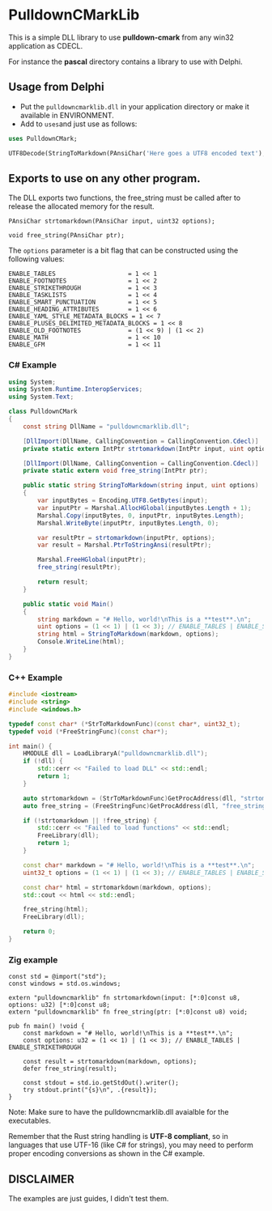# PulldownCMarkLib

This is a simple DLL library to use **pulldown-cmark** from any win32 application as CDECL.

For instance the **pascal** directory contains a library to use with Delphi.

## Usage from Delphi

- Put the `pulldowncmarklib.dll` in your application directory or make it available in ENVIRONMENT.
- Add to `uses`and just use as follows:

```pascal
uses PulldownCMark;

UTF8Decode(StringToMarkdown(PAnsiChar('Here goes a UTF8 encoded text'), [])); 
``` 
## Exports to use on any other program.
The DLL exports two functions, the free_string must be called after to release the allocated memory for the result.
```
PAnsiChar strtomarkdown(PAnsiChar input, uint32 options);

void free_string(PAnsiChar ptr);
```

The `options` parameter is a bit flag that can be constructed using the following values:

```
ENABLE_TABLES                    = 1 << 1
ENABLE_FOOTNOTES                 = 1 << 2
ENABLE_STRIKETHROUGH             = 1 << 3
ENABLE_TASKLISTS                 = 1 << 4
ENABLE_SMART_PUNCTUATION         = 1 << 5
ENABLE_HEADING_ATTRIBUTES        = 1 << 6
ENABLE_YAML_STYLE_METADATA_BLOCKS = 1 << 7
ENABLE_PLUSES_DELIMITED_METADATA_BLOCKS = 1 << 8
ENABLE_OLD_FOOTNOTES             = (1 << 9) | (1 << 2)
ENABLE_MATH                      = 1 << 10
ENABLE_GFM                       = 1 << 11
```

### C# Example

```cs
using System;
using System.Runtime.InteropServices;
using System.Text;

class PulldownCMark
{
    const string DllName = "pulldowncmarklib.dll";

    [DllImport(DllName, CallingConvention = CallingConvention.Cdecl)]
    private static extern IntPtr strtomarkdown(IntPtr input, uint options);

    [DllImport(DllName, CallingConvention = CallingConvention.Cdecl)]
    private static extern void free_string(IntPtr ptr);

    public static string StringToMarkdown(string input, uint options)
    {
        var inputBytes = Encoding.UTF8.GetBytes(input);
        var inputPtr = Marshal.AllocHGlobal(inputBytes.Length + 1);
        Marshal.Copy(inputBytes, 0, inputPtr, inputBytes.Length);
        Marshal.WriteByte(inputPtr, inputBytes.Length, 0);

        var resultPtr = strtomarkdown(inputPtr, options);
        var result = Marshal.PtrToStringAnsi(resultPtr);

        Marshal.FreeHGlobal(inputPtr);
        free_string(resultPtr);

        return result;
    }

    public static void Main()
    {
        string markdown = "# Hello, world!\nThis is a **test**.\n";
        uint options = (1 << 1) | (1 << 3); // ENABLE_TABLES | ENABLE_STRIKETHROUGH
        string html = StringToMarkdown(markdown, options);
        Console.WriteLine(html);
    }
}
```

### C++ Example

```cpp
#include <iostream>
#include <string>
#include <windows.h>

typedef const char* (*StrToMarkdownFunc)(const char*, uint32_t);
typedef void (*FreeStringFunc)(const char*);

int main() {
    HMODULE dll = LoadLibraryA("pulldowncmarklib.dll");
    if (!dll) {
        std::cerr << "Failed to load DLL" << std::endl;
        return 1;
    }

    auto strtomarkdown = (StrToMarkdownFunc)GetProcAddress(dll, "strtomarkdown");
    auto free_string = (FreeStringFunc)GetProcAddress(dll, "free_string");

    if (!strtomarkdown || !free_string) {
        std::cerr << "Failed to load functions" << std::endl;
        FreeLibrary(dll);
        return 1;
    }

    const char* markdown = "# Hello, world!\nThis is a **test**.\n";
    uint32_t options = (1 << 1) | (1 << 3); // ENABLE_TABLES | ENABLE_STRIKETHROUGH

    const char* html = strtomarkdown(markdown, options);
    std::cout << html << std::endl;

    free_string(html);
    FreeLibrary(dll);

    return 0;
}
```

### Zig example

```zig
const std = @import("std");
const windows = std.os.windows;

extern "pulldowncmarklib" fn strtomarkdown(input: [*:0]const u8, options: u32) [*:0]const u8;
extern "pulldowncmarklib" fn free_string(ptr: [*:0]const u8) void;

pub fn main() !void {
    const markdown = "# Hello, world!\nThis is a **test**.\n";
    const options: u32 = (1 << 1) | (1 << 3); // ENABLE_TABLES | ENABLE_STRIKETHROUGH

    const result = strtomarkdown(markdown, options);
    defer free_string(result);

    const stdout = std.io.getStdOut().writer();
    try stdout.print("{s}\n", .{result});
}
```

Note: Make sure to have the pulldowncmarklib.dll avaialble for the executables. 

Remember that the Rust string handling is **UTF-8 compliant**, so in languages that use UTF-16 (like C# for strings), you may need to perform proper encoding conversions as shown in the C# example.


## DISCLAIMER

The examples are just guides, I didn't test them.